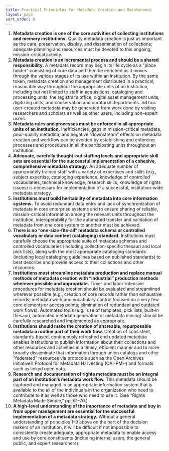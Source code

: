 ```yaml
---
title: Practical Principles for Metadata Creation and Maintenance 
layout: page
sort_order: 6
---
```


1. **Metadata creation is one of the core activities of collecting institutions and memory institutions.** Quality metadata creation is just as important as the care, preservation, display, and dissemination of collections; adequate planning and resources must be devoted to this ongoing, mission-critical activity. 
2. **Metadata creation is an incremental process and should be a shared responsibility.** A metadata record may begin its life cycle as a “place holder” consisting of core data and then be enriched as it moves through the various stages of its use within an institution. By the same token, metadata creation and management distributed in a practical, reasonable way throughout the appropriate units of an institution, including but not limited to staff in acquisitions, cataloging and processing units, the registrar’s office, digital asset management units, digitizing units, and conservation and curatorial departments. Ad hoc user-created metadata may be generated from work done by visiting researchers and scholars as well as other users, including non-expert users. 
3. **Metadata rules and processes must be enforced in all appropriate units of an institution.** Inefficiencies, gaps in mission-critical metadata, poor-quality metadata, and negative “downstream” effects on metadata creation and workflow can be avoided by establishing and enforcing processes and procedures in all the participating units throughout an institution. 
4. **Adequate, carefully thought-out staffing levels and appropriate skill sets are essential for the successful implementation of a cohesive, comprehensive metadata strategy.** An adequate number of appropriately trained staff with a variety of expertises and skills (e.g., subject expertise, cataloging experience, knowledge of controlled vocabularies, technical knowledge, research skills, knowledge of rights issues) is necessary for implementation of a successful, institution-wide metadata strategy. 
5. **Institutions must build heritability of metadata into core information systems.** To avoid redundant data entry and lack of synchronization of metadata in core enterprise systems and to ensure sharing of reliable, mission-critical information among the relevant units throughout the institution, interoperability for the automated transfer and validation of metadata from one core system to another must be achieved. 
6. **There is no “one-size-fits-all” metadata schema or controlled vocabulary or data content (cataloging) standard.** Institutions must carefully choose the appropriate suite of metadata schemas and controlled vocabularies (including collection-specific thesauri and local pick lists), along with the most appropriate cataloging standards (including local cataloging guidelines based on published standards) to best describe and provide access to their collections and other resources. 
7. **Institutions must streamline metadata production and replace manual methods of metadata creation with “industrial” production methods wherever possible and appropriate.** Time- and labor-intensive procedures for metadata creation should be evaluated and streamlined wherever possible (e.g., creation of core records rather than exhaustive records; metadata work and vocabulary control focused on a very few core elements or access points; elimination of redundant and outdated work flows). Automated tools (e.g., use of templates, pick lists, built-in thesauri, automated metadata generation or metadata mining) should be carefully researched and implemented as appropriate. 
8. **Institutions should make the creation of shareable, repurposable metadata a routine part of their work flow.** Creation of consistent, standards-based, continuously refreshed and updated metadata enables institutions to publish information about their collections and other resources and activities in a timely, efficient manner and to more broadly disseminate that information through union catalogs and other “federated” resources via protocols such as the Open Archives Initiative’s Protocol for Metadata Harvesting (OAI-PMH) and formats such as linked open data. 
9. **Research and documentation of rights metadata must be an integral part of an institution’s metadata work flow.** This metadata should be captured and managed in an appropriate information system that is available to the all of the individuals in the organization who need to contribute to it as well as those who need to use it. (See “Rights Metadata Made Simple,” pp. 61–70.) 
10. **A high-level understanding of the importance of metadata and buy in from upper management are essential for the successful implementation of a metadata strategy.** Without a general understanding of principles 1–9 above on the part of the decision makers of an institution, it will be difficult if not impossible to consistently create adequate, appropriate metadata to enable access and use by core constituents (including internal users, the general public, and expert researchers).
